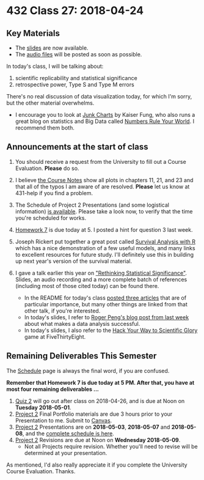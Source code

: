 # 432 Class 27: 2018-04-24

## Key Materials

- The [slides](https://github.com/THOMASELOVE/432-2018/tree/master/slides/class27) are now available.
- The [audio files](https://github.com/THOMASELOVE/432-2018/tree/master/slides/class27) will be posted as soon as possible.

In today's class, I will be talking about:

1. scientific replicability and statistical significance
2. retrospective power, Type S and Type M errors

There's no real discussion of data visualization today, for which I'm sorry, but the other material overwhelms. 
- I encourage you to look at [Junk Charts](http://junkcharts.typepad.com/junk_charts/) by Kaiser Fung, who also runs a great blog on statistics and Big Data called [Numbers Rule Your World](http://junkcharts.typepad.com/numbersruleyourworld/). I recommend them both.

## Announcements at the start of class

1. You should receive a request from the University to fill out a Course Evaluation. **Please** do so.

2. I believe [the Course Notes](https://thomaselove.github.io/432-notes/) show all plots in chapters 11, 21, and 23 and that all of the typos I am aware of are resolved. **Please** let us know at 431-help if you find a problem.

3. The Schedule of Project 2 Presentations (and some logistical information) [is available](https://github.com/THOMASELOVE/432-2018/blob/master/projects/project2/PRESENTATIONS.md). Please take a look now, to verify that the time you're scheduled for works.

4. [Homework 7](https://github.com/THOMASELOVE/432-2018/tree/master/assignments/hw7) is due today at 5. I posted a hint for question 3 last week. 

5. Joseph Rickert put together a great post called [Survival Analysis with R](https://rviews.rstudio.com/2017/09/25/survival-analysis-with-r/) which has a nice demonstration of a few useful models, and many links to excellent resources for future study. I'll definitely use this in building up next year's version of the survival material.

6. I gave a talk earlier this year on ["Rethinking Statistical Significance"](https://github.com/THOMASELOVE/rethink). Slides, an audio recording and a more complete batch of references (including most of those cited today) can be found there.
    - In the README for today's class [posted three articles](https://github.com/THOMASELOVE/432-2018/tree/master/slides/class26) that are of particular importance, but many other things are linked from that other talk, if you're interested.
    - In today's slides, I refer to [Roger Peng's blog post from last week](https://simplystatistics.org/2018/04/17/what-is-a-successful-data-analysis/) about what makes a data analysis successful.
    - In today's slides, I also refer to the [Hack Your Way to Scientific Glory](https://projects.fivethirtyeight.com/p-hacking/) game at FiveThirtyEight.
    
## Remaining Deliverables This Semester

The [Schedule](https://github.com/THOMASELOVE/432-2018/blob/master/SCHEDULE.md) page is always the final word, if you are confused.

**Remember that Homework 7 is due today at 5 PM. After that, you have at most four remaining deliverables ...**

1. [Quiz 2](https://github.com/THOMASELOVE/432-2018/tree/master/quizzes/quiz2) will go out after class on 2018-04-26, and is due at Noon on **Tuesday 2018-05-01**.
2. [Project 2](https://github.com/THOMASELOVE/432-2018/tree/master/projects/project2) Final Portfolio materials are due 3 hours prior to your Presentation to me. Submit to [Canvas](https://canvas.case.edu/).
3. [Project 2](https://github.com/THOMASELOVE/432-2018/tree/master/projects/project2) Presentations are on **2018-05-03**, **2018-05-07** and **2018-05-08**, and the [complete schedule is here](https://github.com/THOMASELOVE/432-2018/blob/master/projects/project2/PRESENTATIONS.md).
4. [Project 2](https://github.com/THOMASELOVE/432-2018/tree/master/projects/project2) Revisions are due at Noon on **Wednesday 2018-05-09**. 
    - Not all Projects require revision. Whether you'll need to revise will be determined at your presentation.

As mentioned, I'd also really appreciate it if you complete the University Course Evaluation. Thanks.
